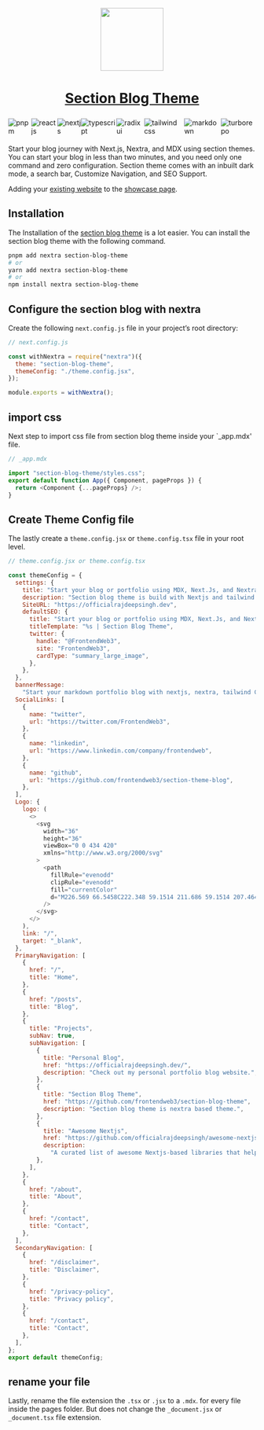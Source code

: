 <p align="center">
  <a href="https://section-blog-theme-docs.vercel.app">
      <img src="https://cdn.jsdelivr.net/gh/frontendweb3/section-blog-theme/.github/logo.svg" height="128">
    <h1 align="center">Section Blog Theme</h1>
  </a>
</p>

<div style="display:flex; margin: 5px auto;">

  <img style="margin: 5px auto;" title="pnpm" alt="pnpm" src="https://img.shields.io/badge/pnpm-%234a4a4a.svg?style=for-the-badge&logo=pnpm&logoColor=f69220" />
  <img style="margin: 5px auto;" title="reactjs" alt="reactjs"  src="https://img.shields.io/badge/react-%2320232a.svg?style=for-the-badge&logo=react&logoColor=%2361DAFB"/>
  <img style="margin: 5px auto;" title="nextjs" alt="nextjs"  src="https://img.shields.io/badge/Next-black?style=for-the-badge&logo=next.js&logoColor=white"/>
  <img style="margin: 5px auto;" title="typescript" alt="typescript"  src="https://img.shields.io/badge/typescript-%23007ACC.svg?style=for-the-badge&logo=typescript&logoColor=white"/>
  <img style="margin: 5px auto;" title="radix ui" alt="radix ui"  src="https://img.shields.io/badge/radixui-%23DD0031.svg?style=for-the-badge&logo=radixui&logoColor=white"/>
  <img style="margin: 5px auto;" title="tailwind css" alt="tailwind css" src="https://img.shields.io/badge/tailwindcss-%2338B2AC.svg?style=for-the-badge&logo=tailwind-css&logoColor=white" />
  <img style="margin: 5px auto;" title="markdown" alt="markdown"  src="https://img.shields.io/badge/markdown-%23000000.svg?style=for-the-badge&logo=markdown&logoColor=white"/>
  <img style="margin: 5px auto;" title="turborepo" alt="turborepo" src="https://img.shields.io/badge/turborepo-000204?style=for-the-badge&logo=turborepo&logoColor=white">
  
</div>

<div style="margin-top: 10px auto;width:100%;"></div>

Start your blog journey with Next.js, Nextra, and MDX using section themes. You can start your blog in less than two minutes, and you need only one command and zero configuration. Section theme comes with an inbuilt dark mode, a search bar, Customize Navigation, and SEO Support.

Adding your [existing website](https://github.com/frontendweb3/section-blog-theme/blob/canary/docs/src/showcase.json) to the [showcase page](https://section-blog-theme-docs.vercel.app/showcase). 

<div style="margin: 5px auto;width:100%;"></div>

## Installation

The Installation of the [section blog theme](https://www.npmjs.com/package/section-blog-theme) is a lot easier. You can install the section blog theme with the following command.

```bash
pnpm add nextra section-blog-theme
# or
yarn add nextra section-blog-theme
# or
npm install nextra section-blog-theme
```

## Configure the section blog with nextra

Create the following `next.config.js` file in your project’s root directory:

```javascript
// next.config.js

const withNextra = require("nextra")({
  theme: "section-blog-theme",
  themeConfig: "./theme.config.jsx",
});

module.exports = withNextra();
```

## import css

Next step to import css file from section blog theme inside your `\_app.mdx' file.

```javascript
// _app.mdx

import "section-blog-theme/styles.css";
export default function App({ Component, pageProps }) {
  return <Component {...pageProps} />;
}
```

## Create Theme Config file

The lastly create a `theme.config.jsx` or `theme.config.tsx` file in your root level.

```javascript
// theme.config.jsx or theme.config.tsx

const themeConfig = {
  settings: {
    title: "Start your blog or portfolio using MDX, Next.Js, and Nextra.",
    description: "Section blog theme is build with Nextjs and tailwind css.",
    SiteURL: "https://officialrajdeepsingh.dev",
    defaultSEO: {
      title: "Start your blog or portfolio using MDX, Next.Js, and Nextra.",
      titleTemplate: "%s | Section Blog Theme",
      twitter: {
        handle: "@FrontendWeb3",
        site: "FrontendWeb3",
        cardType: "summary_large_image",
      },
    },
  },
  bannerMessage:
    "Start your markdown portfolio blog with nextjs, nextra, tailwind CSS, and Shadcn UI using <a style='margin: 0px 4px;text-decoration:underline;' target='_blank' href='https://www.npmjs.com/package/section-blog-theme'>  the section blog theme. </a>",
  SocialLinks: [
    {
      name: "twitter",
      url: "https://twitter.com/FrontendWeb3",
    },
    {
      name: "linkedin",
      url: "https://www.linkedin.com/company/frontendweb",
    },
    {
      name: "github",
      url: "https://github.com/frontendweb3/section-theme-blog",
    },
  ],
  Logo: {
    logo: (
      <>
        <svg
          width="36"
          height="36"
          viewBox="0 0 434 420"
          xmlns="http://www.w3.org/2000/svg"
        >
          <path
            fillRule="evenodd"
            clipRule="evenodd"
            fill="currentColor"
            d="M226.569 66.5458C222.348 59.1514 211.686 59.1514 207.464 66.5458L63.4636 318.753C59.2767 326.086 64.5719 335.207 73.0163 335.207H361.018C369.462 335.207 374.757 326.086 370.57 318.753L226.569 66.5458ZM217.017 270.333C235.355 270.333 250.221 256.557 250.221 239.563C250.221 222.57 235.355 208.793 217.017 208.793C198.679 208.793 183.813 222.57 183.813 239.563C183.813 256.557 198.679 270.333 217.017 270.333Z"
          />
        </svg>
      </>
    ),
    link: "/",
    target: "_blank",
  },
  PrimaryNavigation: [
    {
      href: "/",
      title: "Home",
    },
    {
      href: "/posts",
      title: "Blog",
    },
    {
      title: "Projects",
      subNav: true,
      subNavigation: [
        {
          title: "Personal Blog",
          href: "https://officialrajdeepsingh.dev/",
          description: "Check out my personal portfolio blog website.",
        },
        {
          title: "Section Blog Theme",
          href: "https://github.com/frontendweb3/section-blog-theme",
          description: "Section blog theme is nextra based theme.",
        },
        {
          title: "Awesome Nextjs",
          href: "https://github.com/officialrajdeepsingh/awesome-nextjs",
          description:
            "A curated list of awesome Nextjs-based libraries that help build small and large-scale applications with next.js.",
        },
      ],
    },
    {
      href: "/about",
      title: "About",
    },
    {
      href: "/contact",
      title: "Contact",
    },
  ],
  SecondaryNavigation: [
    {
      href: "/disclaimer",
      title: "Disclaimer",
    },
    {
      href: "/privacy-policy",
      title: "Privacy policy",
    },
    {
      href: "/contact",
      title: "Contact",
    },
  ],
};
export default themeConfig;
```

## rename your file

Lastly, rename the file extension the `.tsx` or `.jsx` to a `.mdx`. for every file inside the pages folder. But does not change the `_document.jsx` or `_document.tsx` file extension.
